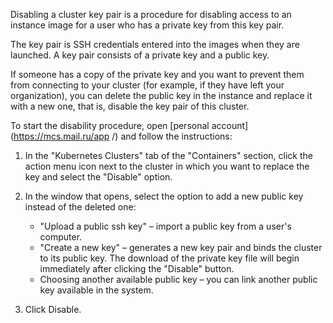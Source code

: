 Disabling a cluster key pair is a procedure for disabling access to an instance image for a user who has a private key from this key pair.

The key pair is SSH credentials entered into the images when they are launched. A key pair consists of a private key and a public key.

If someone has a copy of the private key and you want to prevent them from connecting to your cluster (for example, if they have left your organization), you can delete the public key in the instance and replace it with a new one, that is, disable the key pair of this cluster.

To start the disability procedure, open [personal account](https://mcs.mail.ru/app /) and follow the instructions:

1. In the "Kubernetes Clusters" tab of the "Containers" section, click the action menu icon next to the cluster in which you want to replace the key and select the "Disable" option.
2. In the window that opens, select the option to add a new public key instead of the deleted one:

   - "Upload a public ssh key" – import a public key from a user's computer.
   - "Create a new key" – generates a new key pair and binds the cluster to its public key. The download of the private key file will begin immediately after clicking the "Disable" button.
   - Choosing another available public key – you can link another public key available in the system.

3. Click Disable.
